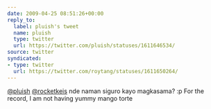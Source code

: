 ```yaml
---
date: 2009-04-25 08:51:26+00:00
reply_to:
  label: pluish's tweet
  name: pluish
  type: twitter
  url: https://twitter.com/pluish/statuses/1611646534/
source: twitter
syndicated:
- type: twitter
  url: https://twitter.com/roytang/statuses/1611650264/
---
```


[@pluish](https://twitter.com/pluish/) [@rocketkeis](https://twitter.com/rocketkeis/) nde naman siguro kayo magkasama? :p For the record, I am not having yummy mango torte